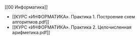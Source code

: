 [[00 Информатика]]

- [[КУРС «ИНФОРМАТИКА». Практика 1. Построение схем алгоритмов.pdf]]
- [[КУРС «ИНФОРМАТИКА». Практика 2. Целочисленная арифметика.pdf]]